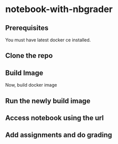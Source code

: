 # notebook-with-nbgrader

## Prerequisites
You must have latest docker ce installed.

## Clone the repo 

## Build Image
Now, build docker image 

## Run the newly build image

## Access notebook using the url

## Add assignments and do grading 
